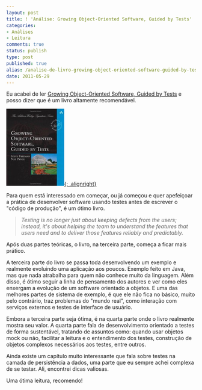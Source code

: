 ```yaml
---
layout: post
title: ! 'Análise: Growing Object-Oriented Software, Guided by Tests'
categories:
- Análises
- Leitura
comments: true
status: publish
type: post
published: true
alias: /analise-de-livro-growing-object-oriented-software-guided-by-tests/index.html
date: 2011-05-29
---
```

Eu acabei de ler <a href="http://www.amazon.com/gp/product/0321503627/ref=as_li_tf_tl?ie=UTF8&amp;camp=1789&amp;creative=9325&amp;creativeASIN=0321503627&amp;linkCode=as2&amp;tag=tempcodi0f-20" rel="nofollow">Growing Object-Oriented Software, Guided by Tests</a> e posso dizer que é um livro altamente recomendável.

<a href="http://www.amazon.com/gp/product/0321503627/ref=as_li_tf_tl?ie=UTF8&amp;camp=1789&amp;creative=9325&amp;creativeASIN=0321503627&amp;linkCode=as2&amp;tag=tempcodi0f-20" rel="nofollow">![Growing Object-Oriented Software, Guided by Tests ](/images/2011/05/51VI2SgJRwL._SL205.jpg){: .alignright}</a>

Para quem está interessado em começar, ou já começou e quer apefeiçoar a prática de desenvolver software usando testes antes de escrever o "código de produção", é um ótimo livro.
<blockquote><em>Testing is no longer just about keeping defects from the users; instead, it's about helping the team to understand the features that users need and to deliver those features reliably and predictably.</em></blockquote>
Após duas partes teóricas, o livro, na terceira parte, começa a ficar mais prático.

A terceira parte do livro se passa toda desenvolvendo um exemplo e realmente evoluindo uma aplicação aos poucos. Exemplo feito em Java, mas que nada atrabalha para quem não conhece muito da linguagem. Além disso, é ótimo seguir a linha de pensamento dos autores e ver como eles enxergam a evolução de um software orientado a objetos. E uma das melhores partes de sistema de exemplo, é que ele não fica no básico, muito pelo contrário, traz problemas do "mundo real", como interação com serviços externos e testes de interface de usuário.

Embora a terceira parte seja ótima, é na quarta parte onde o livro realmente mostra seu valor. A quarta parte fala de desenvolvimento orientado a testes de forma sustentável, tratando de assuntos como: quando usar objetos mock ou não, facilitar a leitura e o entendimento dos testes, construção de objetos complexos necessários aos testes, entre outros.

Ainda existe um capítulo muito interessante que fala sobre testes na camada de persistência a dados, uma parte que eu sempre achei complexa de se testar. Ali, encontrei dicas valiosas.

Uma ótima leitura, recomendo!
